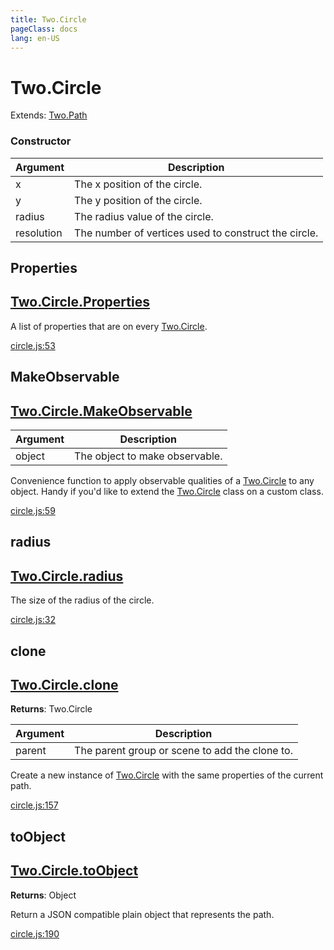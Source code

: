 ```yaml
---
title: Two.Circle
pageClass: docs
lang: en-US
---
```


# Two.Circle


<div class="extends">

Extends: [Two.Path](/docs/path/)

</div>





<div class="meta">
  <custom-button text="Source" type="source" href="https://github.com/jonobr1/two.js/blob/dev/src/shapes/circle.js" />
</div>



### Constructor


| Argument | Description |
| ---- | ----------- |
|  x  | The x position of the circle. |
|  y  | The y position of the circle. |
|  radius  | The radius value of the circle. |
|  resolution  | The number of vertices used to construct the circle. |



<div class="static member ">

## Properties

<h2 class="longname" aria-hidden="true"><a href="#Properties"><span class="prefix">Two.Circle.</span><span class="shortname">Properties</span></a></h2>










<div class="properties">

A list of properties that are on every [Two.Circle](/docs/circle).

</div>








<div class="meta">

  <a class="lineno" target="_blank" rel="noopener noreferrer" href="https://github.com/jonobr1/two.js/blob/dev/src/shapes/circle.js#L53">
    circle.js:53
  </a>

</div>






</div>



<div class="static function ">

## MakeObservable

<h2 class="longname" aria-hidden="true"><a href="#MakeObservable"><span class="prefix">Two.Circle.</span><span class="shortname">MakeObservable</span></a></h2>












<div class="params">

| Argument | Description |
| ---- | ----------- |
|  object  | The object to make observable. |
</div>




<div class="description">

Convenience function to apply observable qualities of a [Two.Circle](/docs/circle) to any object. Handy if you'd like to extend the [Two.Circle](/docs/circle) class on a custom class.

</div>



<div class="meta">

  <a class="lineno" target="_blank" rel="noopener noreferrer" href="https://github.com/jonobr1/two.js/blob/dev/src/shapes/circle.js#L59">
    circle.js:59
  </a>

</div>






</div>



<div class="instance member ">

## radius

<h2 class="longname" aria-hidden="true"><a href="#radius"><span class="prefix">Two.Circle.</span><span class="shortname">radius</span></a></h2>










<div class="properties">

The size of the radius of the circle.

</div>








<div class="meta">

  <a class="lineno" target="_blank" rel="noopener noreferrer" href="https://github.com/jonobr1/two.js/blob/dev/src/shapes/circle.js#L32">
    circle.js:32
  </a>

</div>






</div>



<div class="instance function ">

## clone

<h2 class="longname" aria-hidden="true"><a href="#clone"><span class="prefix">Two.Circle.</span><span class="shortname">clone</span></a></h2>




<div class="returns">

__Returns__: Two.Circle



</div>









<div class="params">

| Argument | Description |
| ---- | ----------- |
|  parent  | The parent group or scene to add the clone to. |
</div>




<div class="description">

Create a new instance of [Two.Circle](/docs/circle) with the same properties of the current path.

</div>



<div class="meta">

  <a class="lineno" target="_blank" rel="noopener noreferrer" href="https://github.com/jonobr1/two.js/blob/dev/src/shapes/circle.js#L157">
    circle.js:157
  </a>

</div>






</div>



<div class="instance function ">

## toObject

<h2 class="longname" aria-hidden="true"><a href="#toObject"><span class="prefix">Two.Circle.</span><span class="shortname">toObject</span></a></h2>




<div class="returns">

__Returns__: Object



</div>












<div class="description">

Return a JSON compatible plain object that represents the path.

</div>



<div class="meta">

  <a class="lineno" target="_blank" rel="noopener noreferrer" href="https://github.com/jonobr1/two.js/blob/dev/src/shapes/circle.js#L190">
    circle.js:190
  </a>

</div>






</div>


